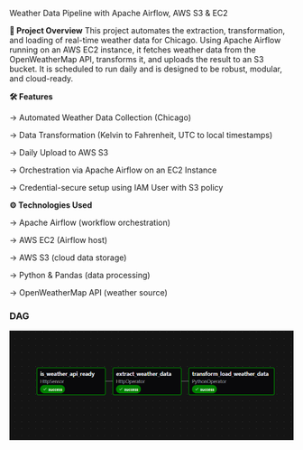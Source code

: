 Weather Data Pipeline with Apache Airflow, AWS S3 & EC2

**📌 Project Overview**
This project automates the extraction, transformation, and loading of real-time weather data for Chicago. Using Apache Airflow running on an AWS EC2 instance, it fetches weather data from the OpenWeatherMap API, transforms it, and uploads the result to an S3 bucket. It is scheduled to run daily and is designed to be robust, modular, and cloud-ready.

**🛠️ Features**

-> Automated Weather Data Collection (Chicago)

-> Data Transformation (Kelvin to Fahrenheit, UTC to local timestamps)

-> Daily Upload to AWS S3

-> Orchestration via Apache Airflow on an EC2 Instance

-> Credential-secure setup using IAM User with S3 policy

**⚙️ Technologies Used**

-> Apache Airflow (workflow orchestration)

-> AWS EC2 (Airflow host)

-> AWS S3 (cloud data storage)

-> Python & Pandas (data processing)

-> OpenWeatherMap API (weather source)

### **DAG**

![](images/DAG.png)







